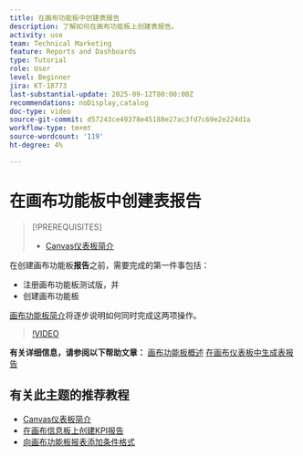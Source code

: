 ```yaml
---
title: 在画布功能板中创建表报告
description: 了解如何在画布功能板上创建表报告。
activity: use
team: Technical Marketing
feature: Reports and Dashboards
type: Tutorial
role: User
level: Beginner
jira: KT-18773
last-substantial-update: 2025-09-12T00:00:00Z
recommendations: noDisplay,catalog
doc-type: video
source-git-commit: d57243ce49378e45188e27ac3fd7c69e2e224d1a
workflow-type: tm+mt
source-wordcount: '119'
ht-degree: 4%

---
```


# 在画布功能板中创建表报告

>[!PREREQUISITES]
>
>* [Canvas仪表板简介](/help/reporting/canvas-dashboards/introduction-to-canvas-dashboards.md)

在创建画布功能板&#x200B;**报告**&#x200B;之前，需要完成的第一件事包括：

* 注册画布功能板测试版，并
* 创建画布功能板

[画布功能板简介](/help/reporting/canvas-dashboards/introduction-to-canvas-dashboards.md)将逐步说明如何同时完成这两项操作。

>[!VIDEO](https://video.tv.adobe.com/v/3474875/?quality=12&learn=on&enablevpops&captions=chi_hans)

**有关详细信息，请参阅以下帮助文章：**
[画布功能板概述](https://experienceleague.adobe.com/zh-hans/docs/workfront/using/reporting/canvas-dashboards/canvas-dashboards-overview)
[在画布仪表板中生成表报告](https://experienceleague.adobe.com/zh-hans/docs/workfront/using/reporting/canvas-dashboards/add-reports/build-table-report)

## 有关此主题的推荐教程

* [Canvas仪表板简介](/help/reporting/canvas-dashboards/introduction-to-canvas-dashboards.md)
* [在画布信息板上创建KPI报告](/help/reporting/canvas-dashboards/create-a-kpi-report-on-a-canvas-dashboard.md)
* [向画布功能板报表添加条件格式](/help/reporting/canvas-dashboards/add-conditional-formatting-to-a-canvas-dashboard-report.md)

